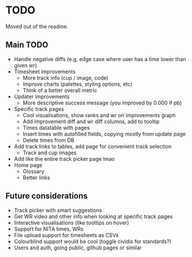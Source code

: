# TODO
Moved out of the readme.

## Main TODO
- Handle negative diffs (e.g. edge case where user has a time lower than given wr)
- Timesheet improvements
    - More track info (cup / image, code)
    - Improve charts (palettes, styling options, etc)
    - Think of a better overall metric
- Updater improvements
    - More descriptive success message (you improved by 0.000 if pb)
- Specific track pages
    - Cool visualisations, show ranks and wr on improvements graph
    - Add improvement diff and wr diff columns, add to tooltip
    - Times datatable with pages
    - Insert times with autofilled fields, copying mostly from update page
    - Delete times from DB
- Add track links to tables, add page for convenient track selection
    - Track and cup images
- Add like the entire track picker page lmao
- Home page
    - Glossary
    - Better links

## Future considerations
- Track picker with smart suggestions
- Get WR video and other info when looking at specific track pages
- Interactive visualisations (like tooltips on hover)
- Support for NITA times, WRs
- File upload support for timesheets as CSVs
- Colourblind support would be cool (toggle cividis for standards?)
- Users and auth, going public, github pages or similar